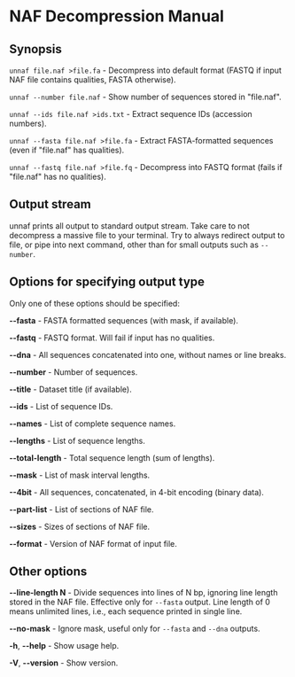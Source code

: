 # NAF Decompression Manual

## Synopsis

`unnaf file.naf >file.fa` - Decompress into default format
(FASTQ if input NAF file contains qualities, FASTA otherwise).

`unnaf --number file.naf` - Show number of sequences stored in "file.naf".

`unnaf --ids file.naf >ids.txt` - Extract sequence IDs (accession numbers).

`unnaf --fasta file.naf >file.fa` - Extract FASTA-formatted sequences (even if "file.naf" has qualities).

`unnaf --fastq file.naf >file.fq` - Decompress into FASTQ format (fails if "file.naf" has no qualities).

## Output stream

unnaf prints all output to standard output stream.
Take care to not decompress a massive file to your terminal.
Try to always redirect output to file, or pipe into next command,
other than for small outputs such as `--number`.

## Options for specifying output type

Only one of these options should be specified:

**--fasta** - FASTA formatted sequences (with mask, if available).

**--fastq** - FASTQ format. Will fail if input has no qualities.

**--dna** - All sequences concatenated into one, without names or line breaks.

**--number** - Number of sequences.

**--title** - Dataset title (if available).

**--ids** - List of sequence IDs.

**--names** - List of complete sequence names.

**--lengths** - List of sequence lengths.

**--total-length** - Total sequence length (sum of lengths).

**--mask** - List of mask interval lengths.

**--4bit** - All sequences, concatenated, in 4-bit encoding (binary data).

**--part-list** - List of sections of NAF file.

**--sizes** - Sizes of sections of NAF file.

**--format** - Version of NAF format of input file.

## Other options

**--line-length N** - Divide sequences into lines of N bp, ignoring line length stored in the NAF file.
Effective only for `--fasta` output. Line length of 0 means unlimited lines, i.e., each sequence printed in single line.

**--no-mask** - Ignore mask, useful only for `--fasta` and `--dna` outputs.

**-h**, **--help** - Show usage help.

**-V**, **--version** - Show version.
